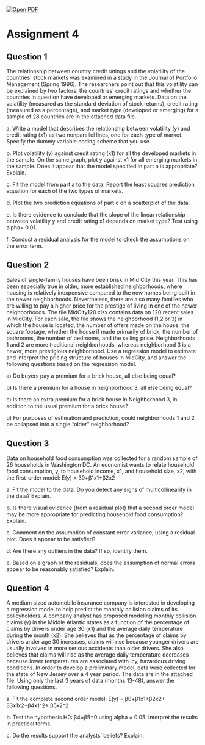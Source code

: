 [![Open PDF](https://img.shields.io/badge/Open-PDF-red?logo=adobe-acrobat-reader&style=for-the-badge)](https://github.com/Ender17133/BusinessAnalytics_assignment/blob/main/assignment4.pdf)

# Assignment 4

## Question 1

The relationship between country credit ratings and the volatility of the countries’ stock markets was
examined in a study in the Journal of Portfolio Management (Spring 1996). The researchers point out
that this volatility can be explained by two factors: the countries’ credit ratings and whether the
countries in question have developed or emerging markets. Data on the volatility (measured as the
standard deviation of stock returns), credit rating (measured as a percentage), and market type
(developed or emerging) for a sample of 28 countries are in the attached data file.

a. Write a model that describes the relationship between volatility (y) and credit rating (x1) as two
nonparallel lines, one for each type of market. Specify the dummy variable coding scheme that
you use.

b. Plot volatility (y) against credit rating (x1) for all the developed markets in the sample. On the
same graph, plot y against x1 for all emerging markets in the sample. Does it appear that the
model specified in part a is appropriate? Explain.

c. Fit the model from part a to the data. Report the least squares prediction equation for each of
the two types of markets.

d. Plot the two prediction equations of part c on a scatterplot of the data.

e. Is there evidence to conclude that the slope of the linear relationship between volatility y and
credit rating x1 depends on market type? Test using alpha= 0.01.

f. Conduct a residual analysis for the model to check the assumptions on the error term.

## Question 2

Sales of single-family houses have been brisk in Mid City this year. This has been especially true in older,
more established neighborhoods, where housing is relatively inexpensive compared to the new homes
being built in the newer neighborhoods. Nevertheless, there are also many families who are willing to
pay a higher price for the prestige of living in one of the newer neighborhoods. The file MidCity120.xlsx
contains data on 120 recent sales in MidCity. For each sale, the file shows the neighborhood (1,2 or 3) in
which the house is located, the number of offers made on the house, the square footage, whether the
house if made primarily of brick, the number of bathrooms, the number of bedrooms, and the selling
price. Neighborhoods 1 and 2 are more traditional neighborhoods, whereas neighborhood 3 is a newer,
more prestigious neighborhood.
Use a regression model to estimate and interpret the pricing structure of houses in MidCity, and answer
the following questions based on the regression model.

a) Do buyers pay a premium for a brick house, all else being equal?

b) Is there a premium for a house in neighborhood 3, all else being equal?

c) Is there an extra premium for a brick house in Neighborhood 3, in addition to the usual premium
for a brick house?

d) For purposes of estimation and prediction, could neighborhoods 1 and 2 be collapsed into a
single “older” neighborhood?

## Question 3

Data on household food consumption was collected for a random sample of 26 households in Washington
DC. An economist wants to relate household food consumption, y, to household income, x1, and
household size, x2, with the first-order model:
E(y) = β0+β1x1+β2x2

a. Fit the model to the data. Do you detect any signs of multicollinearity in the data? Explain.

b. Is there visual evidence (from a residual plot) that a second order model may be more appropriate
for predicting household food consumption? Explain.

c. Comment on the assumption of constant error variance, using a residual plot. Does it appear to
be satisfied?

d. Are there any outliers in the data? If so, identify them.

e. Based on a graph of the residuals, does the assumption of normal errors appear to be reasonably
satisfied? Explain.

## Question 4

A medium sized automobile insurance company is interested in developing a regression model to help
predict the monthly collision claims of its policyholders. A company analyst has proposed modeling
monthly collision claims (y) in the Middle Atlantic states as a function of the percentage of claims by
drivers under age 30 (x1) and the average daily temperature during the month (x2). She believes that as
the percentage of claims by drivers under age 30 increases, claims will rise because younger drivers are
usually involved in more serious accidents than older drivers. She also believes that claims will rise as the
average daily temperature decreases because lower temperatures are associated with icy, hazardous
driving conditions. In order to develop a preliminary model, data were collected for the state of New
Jersey over a 4 year period. The data are in the attached file. Using only the last 3 years of data (months
13-48), answer the following questions.

a. Fit the complete second order model:
E(y) = β0+β1x1+β2x2+ β3x1x2+β4x1^2+ β5x2^2

b. Test the hypothesis H0: β4=β5=0 using alpha = 0.05. Interpret the results in practical terms.

c. Do the results support the analysts’ beliefs? Explain.
